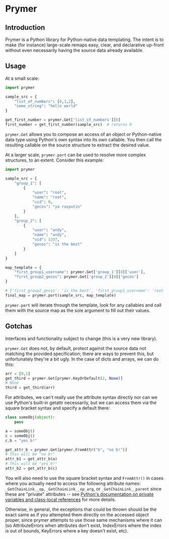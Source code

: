 # Prymer

## Introduction

Prymer is a Python library for Python-native data templating.
The intent is to make (for instance) large-scale remaps easy, clear, and
declarative up-front without even necessarily having the source data
already available. 

## Usage

At a small scale:

```python
import prymer

sample_src = {
    "list_of_numbers": [0,1,2],
    "some_string": "hello world"
}

get_first_number = prymer.Get['list_of_numbers'][0]
first_number = get_first_number(sample_src)  # returns 0
```

`prymer.Get` allows you to compose an access of an object or Python-native
data type using Python's own syntax into its own callable. You then call
the resulting callable on the source structure to extract the desired value.

At a larger scale, `prymer.port` can be used to resolve more complex
structures, to an extent. Consider this example:

```python
import prymer

sample_src = {
    "group_1": [
        {
            "user": "root",
            "name": "root",
            "uid": 0,
            "gecos": "ya rasputin"
        }
    ],
    "group_2": [
        {
            "user": "andy",
            "name": "andy",
            "uid": 1337,
            "gecos": "is the best"
        }
    ]
}

map_template = {
    "first_group1_username": prymer.Get['group_1'][0]['user'],
    "first_group2_gecos": prymer.Get['group_2'][0]['gecos']
}

# {'first_group2_gecos': 'is the best', 'first_group1_username': 'root'}
final_map = prymer.port(sample_src, map_template)
```

`prymer.port` will iterate through the template, look for any callables and
call them with the source map as the sole argument to fill out their values.

## Gotchas

Interfaces and functionality subject to change (this is a very new library).

`prymer.Get` does not, by default, protect against the source data not 
matching the provided specification; there are ways to prevent this, but
unfortunately they're a bit ugly. In the case of dicts and arrays, we can
do this:

```python
arr = [0,1]
get_third = prymer.Get[prymer.KeyOrDefault(2, None)]
# None
third = get_third(arr)
```

For attributes, we can't really use the attribute syntax directly nor can we
use Python's built-in getattr necessarily, but we can access them via the 
square bracket syntax and specify a default there:

```python
class someObj(object):
    pass

a = someObj()
c = someObj()
c.b = "yes b!"

get_attr_b = prymer.Get[prymer.FromAttr("b", "no b!")]
# This will be "no b!"
attr_b1 = get_attr_b(a)
# This will be "yes b!"
attr_b2 = get_attr_b(c)
```

You will also need to use the square bracket syntax and `FromAttr()` in cases
where you actually need to access the following attribute names:
`_GetChainLink__op`, `_GetChainLink__op_arg`, or `_GetChainLink__parent` since
these are "private" attributes -- see [Python's documentation on private
variables and class-local references](https://docs.python.org/2/tutorial/classes.html#private-variables-and-class-local-references) for more details.

Otherwise, in general, the exceptions that could be thrown should be the exact
same as if you attempted them directly on the accessed object proper, since
prymer attempts to use those same mechanisms where it can (so AttributeErrors
when attributes don't exist, IndexErrors where the index is out of bounds,
KeyErrors where a key doesn't exist, etc). 